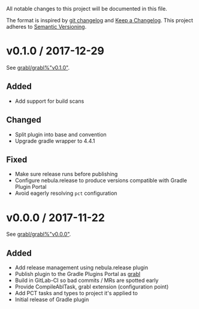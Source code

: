 All notable changes to this project will be documented in this file.

The format is inspired by
[git changelog](https://github.com/tj/git-extras/blob/master/Commands.md#git-changelog)
and [Keep a Changelog](http://keepachangelog.com/en/1.0.0/).  This project
adheres to [Semantic Versioning](http://semver.org/spec/v2.0.0.html).


v0.1.0 / 2017-12-29
===================

See [grabl/grabl%"v0.1.0"](https://gitlab.com/grabl/grabl/milestones/2).

Added
-----

  * Add support for build scans

Changed
-------

  * Split plugin into base and convention
  * Upgrade gradle wrapper to 4.4.1

Fixed
-----

  * Make sure release runs before publishing
  * Configure nebula.release to produce versions compatible with Gradle
    Plugin Portal
  * Avoid eagerly resolving `pct` configuration

v0.0.0 / 2017-11-22
===================

See [grabl/grabl%"v0.0.0"](https://gitlab.com/grabl/grabl/milestones/1).

Added
-----

  * Add release management using nebula.release plugin
  * Publish plugin to the Gradle Plugins Portal as
    [grabl](https://plugins.gradle.org/plugin/io.gitlab.grabl.grabl)
  * Build in GitLab-CI so bad commits / MRs are spotted early
  * Provide CompileAblTask, grabl extension (configuration point)
  * Add PCT tasks and types to project it's applied to
  * Initial release of Gradle plugin
